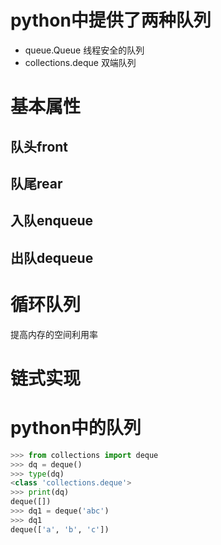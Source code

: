 # python中提供了两种队列
* queue.Queue
线程安全的队列
* collections.deque
双端队列
# 基本属性
## 队头front
## 队尾rear
## 入队enqueue
## 出队dequeue
# 循环队列
提高内存的空间利用率
# 链式实现
# python中的队列
```python
>>> from collections import deque
>>> dq = deque()
>>> type(dq)
<class 'collections.deque'>
>>> print(dq)
deque([])
>>> dq1 = deque('abc')
>>> dq1
deque(['a', 'b', 'c'])
```
